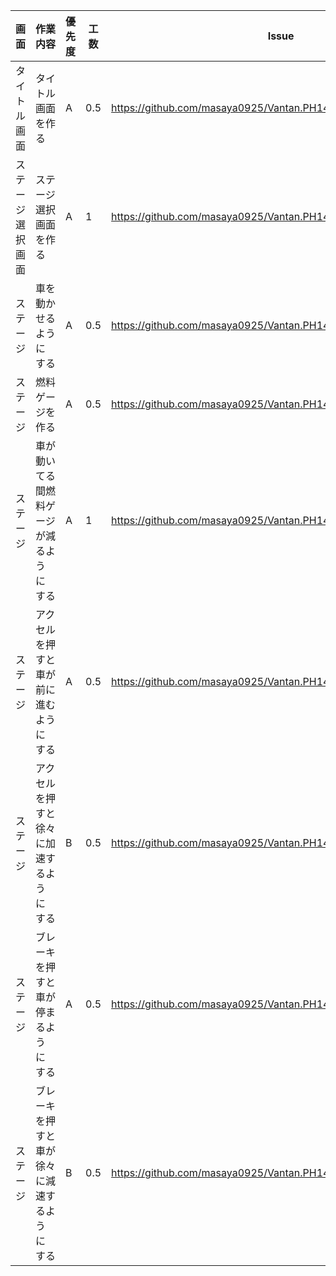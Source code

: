  画面 | 作業内容 | 優先度 | 工数 | Issue
  --- | --- | --- | --- | ---
  タイトル画面 | タイトル画面を作る　| A | 0.5 | https://github.com/masaya0925/Vantan.PH14.05.UnityGame/issues/3
  ステージ選択画面 | ステージ選択画面を作る | A | 1 | https://github.com/masaya0925/Vantan.PH14.05.UnityGame/issues/4
  ステージ | 車を動かせるようにする | A | 0.5 | https://github.com/masaya0925/Vantan.PH14.05.UnityGame/issues/5
  ステージ | 燃料ゲージを作る | A | 0.5 | https://github.com/masaya0925/Vantan.PH14.05.UnityGame/issues/6
  ステージ | 車が動いてる間燃料ゲージが減るようにする | A | 1 | https://github.com/masaya0925/Vantan.PH14.05.UnityGame/issues/7
  ステージ | アクセルを押すと車が前に進むようにする | A | 0.5 | https://github.com/masaya0925/Vantan.PH14.05.UnityGame/issues/8
 ステージ | アクセルを押すと徐々に加速するようにする | B | 0.5 | https://github.com/masaya0925/Vantan.PH14.05.UnityGame/issues/9
 ステージ | ブレーキを押すと車が停まるようにする | A | 0.5 | https://github.com/masaya0925/Vantan.PH14.05.UnityGame/issues/10
 ステージ | ブレーキを押すと車が徐々に減速するようにする | B | 0.5 | https://github.com/masaya0925/Vantan.PH14.05.UnityGame/issues/11
